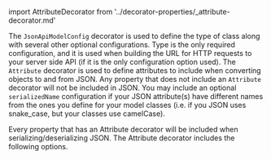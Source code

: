 import AttributeDecorator from '../decorator-properties/_attribute-decorator.md'

The `JsonApiModelConfig` decorator is used to define the type of class along
with several other optional configurations. Type is the only required
configuration, and it is used when building the URL for HTTP requests to your
server side API (if it is the only configuration option used). The `Attribute`
decorator is used to define attributes to include when converting objects to
and from JSON. Any property that does not include an `Attribute` decorator will
not be included in JSON. You may include an optional `serializedName`
configuration if your JSON attribute(s) have different names from the ones you
define for your model classes (i.e. if you JSON uses snake_case, but your 
classes use camelCase).

Every property that has an Attribute decorator will be included when
serializing/deserializing JSON. The Attribute decorator includes the following
options.

<AttributeDecorator />
